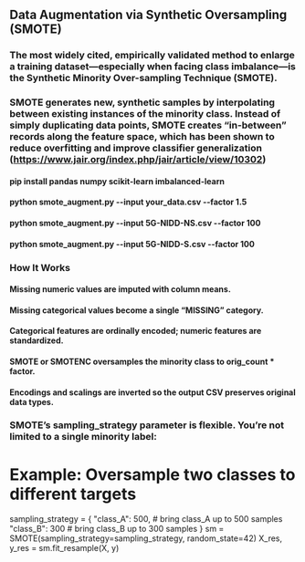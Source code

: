 ## Data Augmentation via Synthetic Oversampling (SMOTE)
### The most widely cited, empirically validated method to enlarge a training dataset—especially when facing class imbalance—is the Synthetic Minority Over-sampling Technique (SMOTE).

### SMOTE generates new, synthetic samples by interpolating between existing instances of the minority class. Instead of simply duplicating data points, SMOTE creates “in-between” records along the feature space, which has been shown to reduce overfitting and improve classifier generalization (https://www.jair.org/index.php/jair/article/view/10302)

#### pip install pandas numpy scikit-learn imbalanced-learn
#### python smote_augment.py --input your_data.csv --factor 1.5
#### python smote_augment.py --input 5G-NIDD-NS.csv --factor 100
#### python smote_augment.py --input 5G-NIDD-S.csv --factor 100


### How It Works
#### Missing numeric values are imputed with column means.
#### Missing categorical values become a single “MISSING” category.
#### Categorical features are ordinally encoded; numeric features are standardized.
#### SMOTE or SMOTENC oversamples the minority class to orig_count * factor.
#### Encodings and scalings are inverted so the output CSV preserves original data types.

### SMOTE’s sampling_strategy parameter is flexible. You’re not limited to a single minority label:
# Example: Oversample two classes to different targets
sampling_strategy = {
    "class_A": 500,   # bring class_A up to 500 samples
    "class_B": 300    # bring class_B up to 300 samples
}
sm = SMOTE(sampling_strategy=sampling_strategy, random_state=42)
X_res, y_res = sm.fit_resample(X, y)

